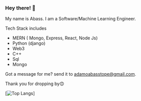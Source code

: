### Hey there! 👋

My name is Abass. I am a Software/Machine Learning Engineer.

Tech Stack includes

- MERN ( Mongo, Express, React, Node Js)
- Python (django)
- Web3
- C++
- Sql 
- Mongo


Got a message for me? send it to adamoabasstope@gmail.com.

Thank you for dropping by😊


<!-- [![Abass's GitHub stats](https://github-readme-stats.vercel.app/api?username=iamtope&count_private=true&show_icons=true&theme=dracula)] -->

[![Top Langs](https://github-readme-stats.vercel.app/api/top-langs/?username=iamtope&layout=compact&theme=dracula&count_private=true)]

